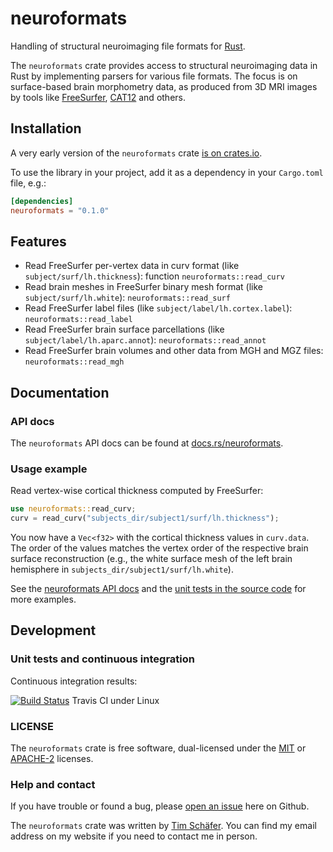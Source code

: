# neuroformats
Handling of structural neuroimaging file formats for [Rust](https://www.rust-lang.org/).

The `neuroformats` crate provides access to structural neuroimaging data in Rust by implementing parsers for various file formats. The focus is on surface-based brain morphometry data, as produced from 3D MRI images by tools like [FreeSurfer](http://freesurfer.net/), [CAT12](http://www.neuro.uni-jena.de/cat/) and others.

## Installation

A very early version of the `neuroformats` crate [is on crates.io](https://crates.io/crates/neuroformats).

To use the library in your project, add it as a dependency in your `Cargo.toml` file, e.g.:

```toml
[dependencies]
neuroformats = "0.1.0"
```

## Features

* Read FreeSurfer per-vertex data in curv format (like `subject/surf/lh.thickness`): function `neuroformats::read_curv`
* Read brain meshes in FreeSurfer binary mesh format (like `subject/surf/lh.white`): `neuroformats::read_surf`
* Read FreeSurfer label files (like `subject/label/lh.cortex.label`): `neuroformats::read_label`
* Read FreeSurfer brain surface parcellations (like `subject/label/lh.aparc.annot`): `neuroformats::read_annot`
* Read FreeSurfer brain volumes and other data from MGH and MGZ files: `neuroformats::read_mgh`


## Documentation

### API docs

The `neuroformats` API docs can be found at [docs.rs/neuroformats](https://docs.rs/neuroformats).

### Usage example

Read vertex-wise cortical thickness computed by FreeSurfer:

```rust
use neuroformats::read_curv;
curv = read_curv("subjects_dir/subject1/surf/lh.thickness");
```

You now have a `Vec<f32>` with the cortical thickness values in `curv.data`. The order of the values matches the vertex order of the respective brain surface reconstruction (e.g., the white surface mesh of the left brain hemisphere in `subjects_dir/subject1/surf/lh.white`).

See the [neuroformats API docs](https://docs.rs/neuroformats) and the [unit tests in the source code](./src/) for more examples.


## Development

### Unit tests and continuous integration

Continuous integration results:

[![Build Status](https://travis-ci.org/dfsp-spirit/neuroformats-rs.svg?branch=main)](https://travis-ci.org/dfsp-spirit/neuroformats-rs) Travis CI under Linux

### LICENSE

The `neuroformats` crate is free software, dual-licensed under the [MIT](./LICENSE-MIT) or [APACHE-2](./LICENSE-APACHE2) licenses.

### Help and contact

If you have trouble or found a bug, please [open an issue](https://github.com/dfsp-spirit/neuroformats-rs/issues) here on Github.

The `neuroformats` crate was written by [Tim Schäfer](http://rcmd.org/ts/). You can find my email address on my website if you need to contact me in person.

